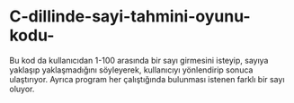 # C-dillinde-sayi-tahmini-oyunu-kodu-
Bu kod da kullanıcıdan 1-100 arasında bir sayı girmesini isteyip, sayıya yaklaşıp yaklaşmadığını söyleyerek, kullanıcıyı yönlendirip sonuca ulaştırıyor. Ayrıca program her çalıştığında bulunması istenen farklı bir sayı  oluyor.
